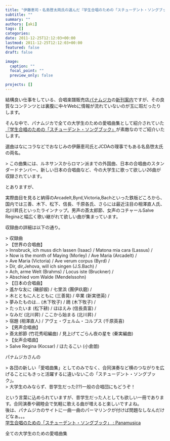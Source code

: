 ```yaml
---
title: "伊藤恵司・名島啓太両氏の選んだ『学生合唱のための「スチューデント・ソングブック」』が熱い！"
subtitle: ""
summary: ""
authors: [aki]
tags: []
categories: 
date: 2011-12-25T12:12:03+00:00
lastmod: 2011-12-25T12:12:03+00:00
featured: false
draft: false

image:
  caption: ""
  focal_point: ""
  preview_only: false

projects: []
---
```

結構良い仕事をしている、合唱楽譜販売店[パナムジカ](http://www.panamusica.co.jp/)の[新刊案内](http://www.panamusica.co.jp/ja/new/index.html)ですが、その良質なコンテンツとは裏腹に中々Webに情報が流れていないのが玉に瑕だったりします。

そんな中で、パナムジカで全ての大学生のための愛唱曲集として紹介されていた[『学生合唱のための「スチューデント・ソングブック」](http://www.panamusica.co.jp/ja/product/13725/)が素敵なのでご紹介いたします。

選曲はなにコラなどでおなじみの伊藤恵司氏とJCDAの理事でもある名島啓太氏の両名。

&gt; この曲集には、ルネサンスからロマン派までの外国曲、日本の合唱曲のスタンダードナンバー、新しい日本の合唱曲など、今の大学生に歌って欲しい26曲が収録されています。

とありますが、

実際曲目を見ると納得のArcadelt,Byrd,Victoria,Bachといった鉄板どころから、国内では三善、木下、松下、信長、千原各氏、さらには最近注目の相澤直人氏、北川昇氏といったラインナップ。男声の斎太郎節、女声のコチャールSalve Reginaと幅広く歌い継がれて欲しい曲が集まっています。

収録曲の詳細は以下の通り。

&gt; 収録曲  
&gt; 【世界の合唱曲】  
&gt; Innsbruck, ich muss dich lassen (Isaac) / Matona mia cara (Lassus) /  
&gt; Now is the month of Maying (Morley) / Ave Maria (Arcadelt) /  
&gt; Ave Maria (Victoria) / Ave verum corpus (Byrd) /  
&gt; Dir, dir,Jehova, will ich singen (J.S.Bach) /  
&gt; Ach, arme Welt (Brahms) / Locus iste (Bruckner) /  
&gt; Abschied vom Walde (Mendelssohn)  
&gt; 【日本の合唱曲】  
&gt; 遙かな友に (磯部俶) / 七里浜 (團伊玖磨) /  
&gt; 木とともに人とともに (三善晃) / 卒業 (新実徳英) /  
&gt; 夢みたものは… (木下牧子) / 鴎 (木下牧子) /  
&gt; たったいま (松下耕) / ほほえみ (信長貴富) /  
&gt; なみだ (北川昇) / ここから始まる (北川昇) /  
&gt; 宿題 (相澤直人) / アヴェ・ヴェルム・コルプス (千原英喜)  
&gt; 【男声合唱曲】  
&gt; 斎太郎節 (竹花秀昭編曲) / 見上げてごらん夜の星を (秦実編曲)  
&gt; 【女声合唱曲】  
&gt; Salve Regina (Kocsar) / ほたるこい (小倉朗)

パナムジカさんの

&gt; 各団の新しい「愛唱曲集」としてのみでなく、合同演奏など横のつながりを広げることにもきっと活躍するに違いないこの「スチューデント・ソングブック」。  
&gt; 大学生のみならず、昔学生だった(!?)一般の合唱団にもどうぞ！

という言葉に込められていますが、昔学生だった人としても欲しい一冊であります。合同演奏や親睦会で気軽に歌える曲が増えると楽しいですよね。  
後は、パナムジカのサイトに一曲一曲のパーマリンクが付けば問題なしなんだけどなぁ。。。  
[学生合唱のための「スチューデント・ソングブック」 : Panamusica](http://www.panamusica.co.jp/ja/new/index.html)

全ての大学生のための愛唱曲集


